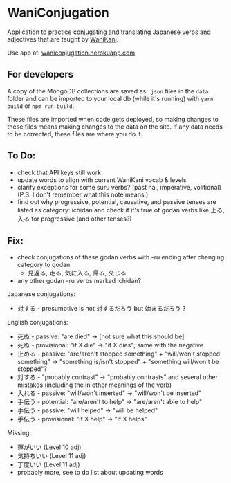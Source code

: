 # WaniConjugation

Application to practice conjugating and translating Japanese verbs and adjectives that are taught by [WaniKani](https://www.wanikani.com/).

Use app at: [waniconjugation.herokuapp.com](http://waniconjugation.herokuapp.com/)

## For developers

A copy of the MongoDB collections are saved as `.json` files in the `data` folder and can be imported to your local db (while it's running) with `yarn build` or `npm run build`.

These files are imported when code gets deployed, so making changes to these files means making changes to the data on the site. If any data needs to be corrected, these files are where you do it.

## To Do:

- check that API keys still work
- update words to align with current WaniKani vocab & levels
- clarify exceptions for some suru verbs? (past nai, imperative, volitional) (P.S. I don't remember what this note means.)
- find out why progressive, potential, causative, and passive tenses are listed as category: ichidan and check if it's true of godan verbs like 上る, 入る for progressive (and other tenses?)

## Fix:

- check conjugations of these godan verbs with -ru ending after changing category to godan
  - 見返る, 走る, 気に入る, 帰る, 交じる
- any other godan -ru verbs marked ichidan?

Japanese conjugations:

- 対する - presumptive is not 対するだろう but 始まるだろう ?

English conjugations:

- 死ぬ - passive: "are died" -> [not sure what this should be]
- 死ぬ - provisional: "if X die" -> "if X dies"; same with the negative
- 止める - passive: "are/aren't stopped something" + "will/won't stopped something" -> "something is/isn't stopped" + "something will/won't be stopped"?
- 対する - "probably contrast" -> "probably contrasts" and several other mistakes (including the in other meanings of the verb)
- 入れる - passive: "will/won't inserted" -> "will/won't be inserted"
- 手伝う - potential: "are/aren't to help" -> "are/aren't able to help"
- 手伝う - passive: "will helped" -> "will be helped"
- 手伝う - provisional: "if X help" -> "if X helps"

Missing:

- 運がいい (Level 10 adj)
- 気持ちいい (Level 11 adj)
- 丁度いい (Level 11 adj)
- probably more, see to do list about updating words

